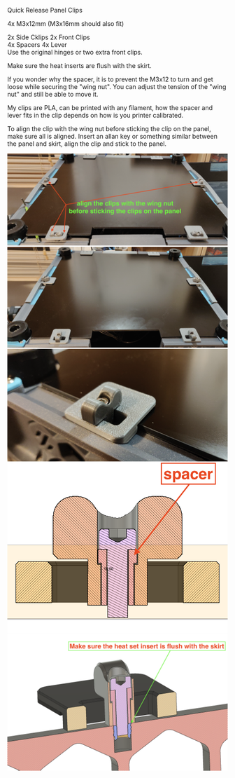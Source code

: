 Quick Release Panel Clips  

4x M3x12mm (M3x16mm should also fit)

2x Side Cklips 
2x Front Clips  
4x Spacers 
4x Lever  
Use the original hinges or two extra front clips.

Make sure the heat inserts are flush with the skirt.

If you wonder why the spacer, it is to prevent the M3x12 to turn and get loose while securing the "wing nut".
You can adjust the tension of the "wing nut" and still be able to move it.

My clips are PLA, can be printed with any filament, how the spacer and lever fits in the clip depends on how is you printer calibrated.

To align the clip with the wing nut before sticking the clip on the panel, make sure all is aligned.
Insert an allan key or something similar between the panel and skirt, align the clip and stick to the panel.

![PIC](Images/PIC5.png)
![PIC](Images/PIC1.png)
![PIC](Images/PIC3.png)
![PIC](Images/PIC2.png)
![PIC](Images/PIC4.png)
